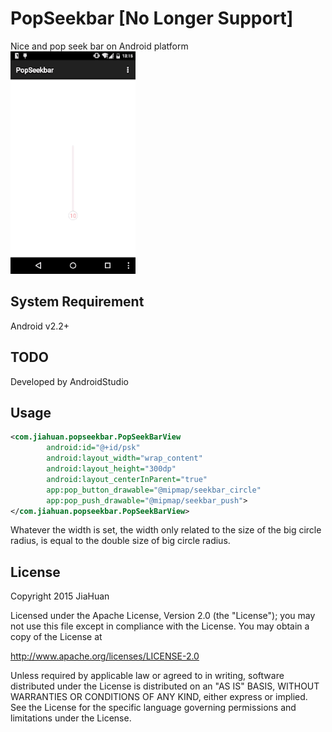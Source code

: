 # PopSeekbar [No Longer Support]
Nice and pop seek bar on Android platform <br/>
<img src="./images/sample.gif" width="200px" height="auto" /> 

## System Requirement
Android v2.2+

## TODO
Developed by AndroidStudio

## Usage
```xml
<com.jiahuan.popseekbar.PopSeekBarView
        android:id="@+id/psk"
        android:layout_width="wrap_content"
        android:layout_height="300dp"
        android:layout_centerInParent="true"
        app:pop_button_drawable="@mipmap/seekbar_circle"
        app:pop_push_drawable="@mipmap/seekbar_push">
</com.jiahuan.popseekbar.PopSeekBarView>
```
Whatever the width is set, the width only related to the size of the big circle radius, is equal to the double size of big circle radius.

## License
Copyright 2015 JiaHuan

Licensed under the Apache License, Version 2.0 (the "License"); you may not use this file except in compliance with the License. You may obtain a copy of the License at

http://www.apache.org/licenses/LICENSE-2.0

Unless required by applicable law or agreed to in writing, software distributed under the License is distributed on an "AS IS" BASIS, WITHOUT WARRANTIES OR CONDITIONS OF ANY KIND, either express or implied. See the License for the specific language governing permissions and limitations under the License.
